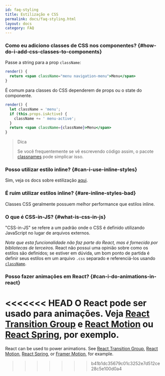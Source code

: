 ```yaml
---
id: faq-styling
title: Estilização e CSS
permalink: docs/faq-styling.html
layout: docs
category: FAQ
---
```


### Como eu adiciono classes de CSS nos componentes? {#how-do-i-add-css-classes-to-components}

Passe a string para a prop `className`:

```jsx
render() {
  return <span className="menu navigation-menu">Menu</span>
}
```

É comum para classes do CSS dependerem de props ou o state do componente.

```jsx
render() {
  let className = 'menu';
  if (this.props.isActive) {
    className += ' menu-active';
  }
  return <span className={className}>Menu</span>
}
```

>Dica
>
>Se você frequentemente se vê escrevendo código assim, o pacote [classnames](https://www.npmjs.com/package/classnames#usage-with-reactjs) pode simplicar isso.

### Posso utilizar estilo inline? {#can-i-use-inline-styles}

Sim, veja os docs sobre estilização [aqui](/docs/dom-elements.html#style).

### É ruim utilizar estilos inline? {#are-inline-styles-bad}

Classes CSS geralmente possuem melhor performance que estilos inline.

### O que é CSS-in-JS? {#what-is-css-in-js}

"CSS-in-JS" se refere a um padrão onde o CSS é definido utilizando JavaScript no lugar de arquivos externos.

_Note que esta funcionalidade não faz parte do React, mas é fornecida por bibliotecas de terceiros._ React não possui uma opinião sobre como os estilos são definidos; se estiver em dúvida, um bom ponto de partida é definir seus estilos em um arquivo `.css` separado e referenciá-los usando [`className`](/docs/dom-elements.html#classname).

### Posso fazer animações em React? {#can-i-do-animations-in-react} 

<<<<<<< HEAD
O React pode ser usado para animações. Veja [React Transition Group](https://reactcommunity.org/react-transition-group/) e [React Motion](https://github.com/chenglou/react-motion) ou [React Spring](https://github.com/react-spring/react-spring), por exemplo.
=======
React can be used to power animations. See [React Transition Group](https://reactcommunity.org/react-transition-group/), [React Motion](https://github.com/chenglou/react-motion), [React Spring](https://github.com/react-spring/react-spring), or [Framer Motion](https://framer.com/motion), for example.
>>>>>>> b41b1dc35679c01c3252e7d512ce28c5e100d0a4
